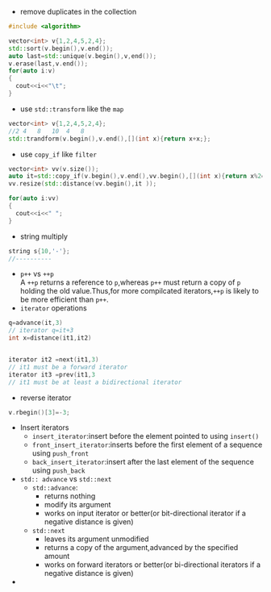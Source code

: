 - remove duplicates in the collection
```c++
#include <algorithm>

vector<int> v{1,2,4,5,2,4};
std::sort(v.begin(),v.end());
auto last=std::unique(v.begin(),v,end());
v.erase(last,v.end());
for(auto i:v)
{
  cout<<i<<"\t";
}
```
- use `std::transform` like the `map`
```c++
vector<int> v{1,2,4,5,2,4};
//2	4	8	10	4	8
std::trandform(v.begin(),v.end(),[](int x){return x+x;};

```
- use `copy_if` like `filter`
```c++
vector<int> vv(v.size());
auto it=std::copy_if(v.begin(),v.end(),vv.begin(),[](int x){return x%2==0;};
vv.resize(std::distance(vv.begin(),it ));

for(auto i:vv)
{
  cout<<i<<" ";
}
```
- string multiply
```c++
string s{10,'-'};
//----------
```
- `p++` vs `++p`  
A `++p` returns a reference to `p`,whereas `p++` must return a copy of `p` holding the old value.Thus,for more compilcated iterators,`++p` is likely to be more efficient than `p++`.
- `iterator` operations
```c++
q=advance(it,3)
// iterator q=it+3
int x=distance(it1,it2)


iterator it2 =next(it1,3)
// it1 must be a forward iterator
iterator it3 =prev(it1,3
// it1 must be at least a bidirectional iterator

```
- reverse iterator
```c++
v.rbegin()[3]=-3;

```
- Insert iterators
  - `insert_iterator`:insert before the element pointed to using `insert()`
  - `front_insert_iterator`:inserts before the first element of a sequence using `push_front`
  - `back_insert_iterator`:insert after the last element of the sequence using `push_back`
- `std:: advance` vs `std::next`
  - `std::advance`:
    - returns nothing 
    - modify its argument
    - works on input iterator or better(or bit-directional iterator if a negative distance is given)
  - `std::next`
    - leaves its argument unmodified
    - returns a copy of the argument,advanced by the specified amount
    - works on forward iterators or better(or bi-directional iterators if a negative distance is given)
- 